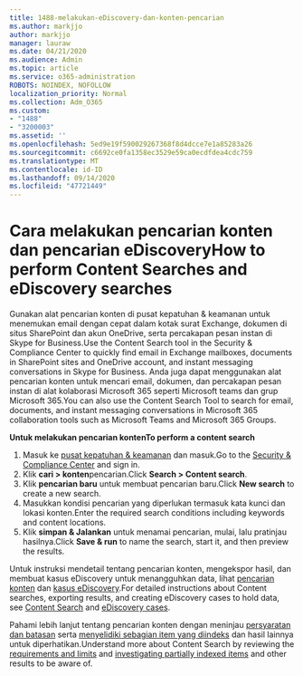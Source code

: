 ```yaml
---
title: 1488-melakukan-eDiscovery-dan-konten-pencarian
ms.author: markjjo
author: markjjo
manager: lauraw
ms.date: 04/21/2020
ms.audience: Admin
ms.topic: article
ms.service: o365-administration
ROBOTS: NOINDEX, NOFOLLOW
localization_priority: Normal
ms.collection: Adm_O365
ms.custom:
- "1488"
- "3200003"
ms.assetid: ''
ms.openlocfilehash: 5ed9e19f590029267368f8d4dcce7e1a85283a26
ms.sourcegitcommit: c6692ce0fa1358ec3529e59ca0ecdfdea4cdc759
ms.translationtype: MT
ms.contentlocale: id-ID
ms.lasthandoff: 09/14/2020
ms.locfileid: "47721449"
---
```

# <a name="how-to-perform-content-searches-and-ediscovery-searches"></a><span data-ttu-id="1eee5-102">Cara melakukan pencarian konten dan pencarian eDiscovery</span><span class="sxs-lookup"><span data-stu-id="1eee5-102">How to perform Content Searches and eDiscovery searches</span></span>

<span data-ttu-id="1eee5-103">Gunakan alat pencarian konten di pusat kepatuhan & keamanan untuk menemukan email dengan cepat dalam kotak surat Exchange, dokumen di situs SharePoint dan akun OneDrive, serta percakapan pesan instan di Skype for Business.</span><span class="sxs-lookup"><span data-stu-id="1eee5-103">Use the Content Search tool in the Security & Compliance Center to quickly find email in Exchange mailboxes, documents in SharePoint sites and OneDrive account, and instant messaging conversations in Skype for Business.</span></span> <span data-ttu-id="1eee5-104">Anda juga dapat menggunakan alat pencarian konten untuk mencari email, dokumen, dan percakapan pesan instan di alat kolaborasi Microsoft 365 seperti Microsoft teams dan grup Microsoft 365.</span><span class="sxs-lookup"><span data-stu-id="1eee5-104">You can also use the Content Search Tool to search for email, documents, and instant messaging conversations in Microsoft 365 collaboration tools such as Microsoft Teams and Microsoft 365 Groups.</span></span>

<span data-ttu-id="1eee5-105">**Untuk melakukan pencarian konten**</span><span class="sxs-lookup"><span data-stu-id="1eee5-105">**To perform a content search**</span></span>

1. <span data-ttu-id="1eee5-106">Masuk ke [pusat kepatuhan & keamanan](https://protection.office.com) dan masuk.</span><span class="sxs-lookup"><span data-stu-id="1eee5-106">Go to the [Security & Compliance Center](https://protection.office.com) and sign in.</span></span>
2. <span data-ttu-id="1eee5-107">Klik **cari > konten**pencarian.</span><span class="sxs-lookup"><span data-stu-id="1eee5-107">Click **Search > Content search**.</span></span>
3. <span data-ttu-id="1eee5-108">Klik **pencarian baru** untuk membuat pencarian baru.</span><span class="sxs-lookup"><span data-stu-id="1eee5-108">Click **New search** to create a new search.</span></span>
4. <span data-ttu-id="1eee5-109">Masukkan kondisi pencarian yang diperlukan termasuk kata kunci dan lokasi konten.</span><span class="sxs-lookup"><span data-stu-id="1eee5-109">Enter the required search conditions including keywords and content locations.</span></span>  
5. <span data-ttu-id="1eee5-110">Klik **simpan & Jalankan** untuk menamai pencarian, mulai, lalu pratinjau hasilnya.</span><span class="sxs-lookup"><span data-stu-id="1eee5-110">Click **Save & run** to name the search, start it, and then preview the results.</span></span>

<span data-ttu-id="1eee5-111">Untuk instruksi mendetail tentang pencarian konten, mengekspor hasil, dan membuat kasus eDiscovery untuk menangguhkan data, lihat [pencarian konten](https://docs.microsoft.com/microsoft-365/compliance/content-search) dan [kasus eDiscovery](https://docs.microsoft.com/microsoft-365/compliance/ediscovery-cases).</span><span class="sxs-lookup"><span data-stu-id="1eee5-111">For detailed instructions about Content searches, exporting results, and creating eDiscovery cases to hold data, see [Content Search](https://docs.microsoft.com/microsoft-365/compliance/content-search) and [eDiscovery cases](https://docs.microsoft.com/microsoft-365/compliance/ediscovery-cases).</span></span>

<span data-ttu-id="1eee5-112">Pahami lebih lanjut tentang pencarian konten dengan meninjau [persyaratan dan batasan](https://docs.microsoft.com/microsoft-365/compliance/limits-for-content-search) serta  [menyelidiki sebagian item yang diindeks](https://docs.microsoft.com/microsoft-365/compliance/investigating-partially-indexed-items-in-ediscovery) dan hasil lainnya untuk diperhatikan.</span><span class="sxs-lookup"><span data-stu-id="1eee5-112">Understand more about Content Search by reviewing the [requirements and limits](https://docs.microsoft.com/microsoft-365/compliance/limits-for-content-search) and  [investigating partially indexed items](https://docs.microsoft.com/microsoft-365/compliance/investigating-partially-indexed-items-in-ediscovery) and other results to be aware of.</span></span>